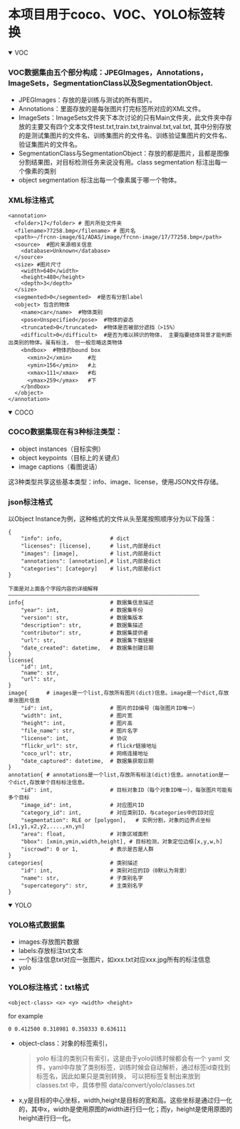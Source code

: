 # 本项目用于coco、VOC、YOLO标签转换

<details open>
<summary>VOC</summary>

### VOC数据集由五个部分构成：JPEGImages，Annotations，ImageSets，SegmentationClass以及SegmentationObject.

- JPEGImages：存放的是训练与测试的所有图片。
- Annotations：里面存放的是每张图片打完标签所对应的XML文件。
- ImageSets：ImageSets文件夹下本次讨论的只有Main文件夹，此文件夹中存放的主要又有四个文本文件test.txt,train.txt,trainval.txt,val.txt, 其中分别存放的是测试集图片的文件名、训练集图片的文件名、训练验证集图片的文件名、验证集图片的文件名。
- SegmentationClass与SegmentationObject：存放的都是图片，且都是图像分割结果图，对目标检测任务来说没有用。class segmentation 标注出每一个像素的类别 
- object segmentation 标注出每一个像素属于哪一个物体。

### XML标注格式
```
<annotation>
  <folder>17</folder> # 图片所处文件夹
  <filename>77258.bmp</filename> # 图片名
  <path>~/frcnn-image/61/ADAS/image/frcnn-image/17/77258.bmp</path>
  <source>  #图片来源相关信息
    <database>Unknown</database>  
  </source>
  <size> #图片尺寸
    <width>640</width>
    <height>480</height>
    <depth>3</depth>
  </size>
  <segmented>0</segmented>  #是否有分割label
  <object> 包含的物体
    <name>car</name>  #物体类别
    <pose>Unspecified</pose>  #物体的姿态
    <truncated>0</truncated>  #物体是否被部分遮挡（>15%）
    <difficult>0</difficult>  #是否为难以辨识的物体， 主要指要结体背景才能判断出类别的物体。虽有标注， 但一般忽略这类物体
    <bndbox>  #物体的bound box
      <xmin>2</xmin>     #左
      <ymin>156</ymin>   #上
      <xmax>111</xmax>   #右
      <ymax>259</ymax>   #下
    </bndbox>
  </object>
</annotation>
```
</details>

<details open>
<summary>COCO</summary>

### COCO数据集现在有3种标注类型：
- object instances（目标实例） 
- object keypoints（目标上的关键点）
- image captions（看图说话）

这3种类型共享这些基本类型：info、image、license，使用JSON文件存储。

### json标注格式
以Object Instance为例，这种格式的文件从头至尾按照顺序分为以下段落：
```
{
    "info": info,               # dict
    "licenses": [license],      # list,内部是dict
    "images": [image],          # list,内部是dict
    "annotations": [annotation],# list,内部是dict
    "categories": [category]    # list,内部是dict
}

下面是对上面各个字段内容的详细解释
————————————————————————————————————————————————————————————
info{                           # 数据集信息描述
    "year": int,                # 数据集年份
    "version": str,             # 数据集版本
    "description": str,         # 数据集描述
    "contributor": str,         # 数据集提供者
    "url": str,                 # 数据集下载链接
    "date_created": datetime,   # 数据集创建日期
}
license{
    "id": int,
    "name": str,
    "url": str,
} 
image{      # images是一个list,存放所有图片(dict)信息。image是一个dict,存放单张图片信息 
    "id": int,                  # 图片的ID编号（每张图片ID唯一）
    "width": int,               # 图片宽
    "height": int,              # 图片高
    "file_name": str,           # 图片名字
    "license": int,             # 协议
    "flickr_url": str,          # flickr链接地址
    "coco_url": str,            # 网络连接地址
    "date_captured": datetime,  # 数据集获取日期
}
annotation{ # annotations是一个list,存放所有标注(dict)信息。annotation是一个dict,存放单个目标标注信息。
    "id": int,                  # 目标对象ID（每个对象ID唯一），每张图片可能有多个目标
    "image_id": int,            # 对应图片ID
    "category_id": int,         # 对应类别ID，与categories中的ID对应
    "segmentation": RLE or [polygon],   # 实例分割，对象的边界点坐标[x1,y1,x2,y2,....,xn,yn]
    "area": float,              # 对象区域面积
    "bbox": [xmin,ymin,width,height], # 目标检测，对象定位边框[x,y,w,h]
    "iscrowd": 0 or 1,          # 表示是否是人群
}
categories{                     # 类别描述
    "id": int,                  # 类别对应的ID（0默认为背景）
    "name": str,                # 子类别名字
    "supercategory": str,       # 主类别名字
}
```

</details>

<details open>
<summary>YOLO</summary>

### YOLO格式数据集
- images:存放图片数据
- labels:存放标注txt文本
- 一个标注信息txt对应一张图片，如xxx.txt对应xxx.jpg所有的标注信息
- yolo 

### YOLO标注格式：txt格式
```
<object-class> <x> <y> <width> <height>
```
for example

```
0 0.412500 0.318981 0.358333 0.636111
```

- object-class：对象的标签索引，
  > yolo 标注的类别只有索引，这是由于yolo训练时候都会有一个 yaml 文件，yaml中存放了类别标签，训练时候会自动解析，通过标签id查找到标签名，因此如果只是类别转换，
  > 可以把标签复制出来放到 classes.txt 中，具体参照 data/convert/yolo/classes.txt 
- x,y是目标的中心坐标，width,height是目标的宽和高。这些坐标是通过归一化的，其中x，width是使用原图的width进行归一化；而y，height是使用原图的height进行归一化。



